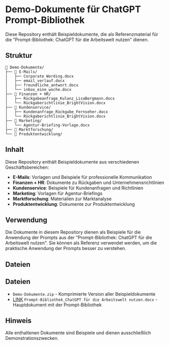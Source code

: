 # Demo-Dokumente für ChatGPT Prompt-Bibliothek

Diese Repository enthält Beispieldokumente, die als Referenzmaterial für die "Prompt-Bibliothek: ChatGPT für die Arbeitswelt nutzen" dienen.

## Struktur

```
📁 Demo-Dokumente/
├── 📁 E-Mails/
│   ├── Corporate Wording.docx
│   ├── email_verlauf.docx
│   ├── freundliche_antwort.docx
│   └── inbox_eine_woche.docx
├── 📁 Finanzen + HR/
│   ├── Rückgabeanfrage_Kulanz_LisaBergmann.docx
│   └── Rückgaberichtlinie_BrightVision.docx
├── 📁 Kundenservice/
│   ├── Kundenanfrage_Rückgabe_Fernseher.docx
│   └── Rückgaberichtlinie_BrightVision.docx
├── 📁 Marketing/
│   └── Agentur-Briefing-Vorlage.docx
├── 📁 Marktforschung/
└── 📁 Produktentwicklung/
```

## Inhalt

Diese Repository enthält Beispieldokumente aus verschiedenen Geschäftsbereichen:

- **E-Mails**: Vorlagen und Beispiele für professionelle Kommunikation
- **Finanzen + HR**: Dokumente zu Rückgaben und Unternehmensrichtlinien
- **Kundenservice**: Beispiele für Kundenanfragen und Richtlinien
- **Marketing**: Vorlagen für Agentur-Briefings
- **Marktforschung**: Materialien zur Marktanalyse
- **Produktentwicklung**: Dokumente zur Produktentwicklung

## Verwendung

Die Dokumente in diesem Repository dienen als Beispiele für die Anwendung der Prompts aus der "Prompt-Bibliothek: ChatGPT für die Arbeitswelt nutzen". Sie können als Referenz verwendet werden, um die praktische Anwendung der Prompts besser zu verstehen.

## Dateien

## Dateien

- `Demo-Dokumente.zip` - Komprimierte Version aller Beispieldokumente
- [LINK](Prompt-Bibliothek_ChatGPT%20für%20die%20Arbeitswelt%20nutzen.docx) 
`Prompt-Bibliothek_ChatGPT für die Arbeitswelt nutzen.docx` - Hauptdokument mit der Prompt-Bibliothek

## Hinweis

Alle enthaltenen Dokumente sind Beispiele und dienen ausschließlich Demonstrationszwecken.